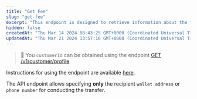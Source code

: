 ```yaml
---
title: "Get Fee"
slug: "get-fee"
excerpt: "This endpoint is designed to retrieve information about the fee for sending coins."
hidden: false
createdAt: "Thu Mar 14 2024 08:43:25 GMT+0000 (Coordinated Universal Time)"
updatedAt: "Thu Mar 21 2024 13:57:16 GMT+0000 (Coordinated Universal Time)"
---
```

> 📘 You `customerId` can be obtained using the endpoint [GET /v1/customer/profile](https://vault-bxou.readme.io/reference/get-customer-profile)

Instructions for using the endpoint are available [here](https://vault-bxou.readme.io/docs/get-fee-instruction).

The API endpoint allows specifying **only** the recipient `wallet address` or `phone number` for conducting the transfer.
